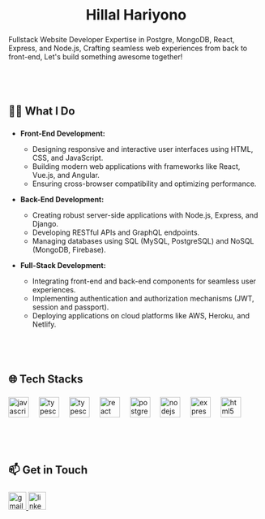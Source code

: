 <h1 align="center">Hillal Hariyono</h1>

###

<p align="left">Fullstack Website Developer Expertise in Postgre, MongoDB, React, Express, and Node.js, Crafting seamless web experiences from back to front-end, Let's build something awesome together!</p>

###

<br clear="both">
<br clear="both">

<h2 align="left">👨‍💻 What I Do</h2>

###

* **Front-End Development:**
  * Designing responsive and interactive user interfaces using HTML, CSS, and JavaScript.
  * Building modern web applications with frameworks like React, Vue.js, and Angular.
  * Ensuring cross-browser compatibility and optimizing performance.

* **Back-End Development:**
  * Creating robust server-side applications with Node.js, Express, and Django.
  * Developing RESTful APIs and GraphQL endpoints.
  * Managing databases using SQL (MySQL, PostgreSQL) and NoSQL (MongoDB, Firebase).

* **Full-Stack Development:**
  * Integrating front-end and back-end components for seamless user experiences.
  * Implementing authentication and authorization mechanisms (JWT, session and passport).
  * Deploying applications on cloud platforms like AWS, Heroku, and Netlify.


###

<br clear="both">
<br clear="both">

<h2 align="left">🌐 Tech Stacks</h2>

###

<div align="left">
  <img src="https://cdn.jsdelivr.net/gh/devicons/devicon/icons/javascript/javascript-original.svg" height="40" alt="javascript logo"  />
  <img width="12" />
  <img src="https://cdn.jsdelivr.net/gh/devicons/devicon/icons/tailwindcss/tailwindcss-original.svg" height="40" alt="typescript logo"  />
  <img width="12" />
 <img src="https://cdn.jsdelivr.net/gh/devicons/devicon/icons/nextjs/nextjs-original.svg" height="40" alt="typescript logo"  />
  <img width="12" />
  <img src="https://cdn.jsdelivr.net/gh/devicons/devicon/icons/react/react-original.svg" height="40" alt="react logo"  />
  <img width="12" />
  <img src="https://cdn.jsdelivr.net/gh/devicons/devicon/icons/postgresql/postgresql-original.svg" height="40" alt="postgresql logo"  />
  <img width="12" />
  <img src="https://cdn.jsdelivr.net/gh/devicons/devicon/icons/nodejs/nodejs-original.svg" height="40" alt="nodejs logo"  />
  <img width="12" />
  <img src="https://cdn.jsdelivr.net/gh/devicons/devicon/icons/express/express-original.svg" height="40" alt="express logo"  />
  <img width="12" />
  <img src="https://cdn.jsdelivr.net/gh/devicons/devicon/icons/mongodb/mongodb-original.svg" height="40" alt="html5 logo"  />
  <img width="12" />
</div>

###

<br clear="both">
<br clear="both">

<h2 align="left">📫 Get in Touch</h2>

###

<div align="left">
  <a href="mailto:hillalhariyonowork@gmail.com" target="_blank">
    <img src="https://img.shields.io/static/v1?message=Gmail&logo=gmail&label=&color=D14836&logoColor=white&labelColor=&style=for-the-badge" height="35" alt="gmail logo"  />
  </a>
  <a href="https://www.linkedin.com/in/hillal-hariyono/" target="_blank">
    <img src="https://img.shields.io/static/v1?message=LinkedIn&logo=linkedin&label=&color=0077B5&logoColor=white&labelColor=&style=for-the-badge" height="35" alt="linkedin logo"  />
  </a>
</div>

###
###
